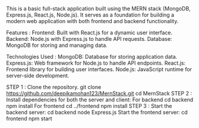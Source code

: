 This is a basic full-stack application built using the MERN stack (MongoDB, Express.js, React.js, Node.js). It serves as a foundation for building a modern web application with both frontend and backend functionality.

Features :
Frontend: Built with React.js for a dynamic user interface.
Backend: Node.js with Express.js to handle API requests.
Database: MongoDB for storing and managing data.

Technologies Used :
MongoDB: Database for storing application data.
Express.js: Web framework for Node.js to handle API endpoints.
React.js: Frontend library for building user interfaces.
Node.js: JavaScript runtime for server-side development.

STEP 1 : Clone the repository.
         git clone https://github.com/deepikamohan123/MernStack.git
         cd MernStack
STEP 2 : Install dependencies for both the server and client:
          For backend
           cd backend
           npm install
          For frontend
           cd ../frontend
           npm install
STEP 3 : Start the backend server:
          cd backend
          node Express.js
        Start the frontend server:
          cd frontend
          npm start
